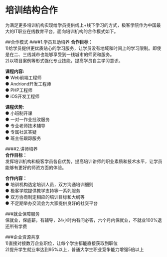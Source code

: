 # 培训结构合作

为满足更多培训机构实现给学员提供线上+线下学习的方式，极客学院作为中国最大的IT职业在线教育平台，面向培训机构的合作模式如下。

##合作模式
####1.学员互助培养
<b>合作目标：</b><br>
1)给学员提供更优质贴心的学习服务，让学员没有地域和时间上的学习限制。即使是在二、三线城市也能够享受到一线城市的师资和服务。<br>
2)以项目案例等形式强化专业技能，提高学员自主学习意识。<br>


<b>课程内容:</b><br>
  ● Web前端工程师<br>
  ● Andriond开发工程师<br>
  ● PHP工程师<br>
  ● iOS开发工程师<br>


<b>课程优势:</b><br>
  ● 小班制开课<br>
  ● 一对一作业批改服务<br>
  ● 专业老师技术辅导<br>
  ● 专属社区答疑<br>
  ● 班主任跟踪服务<br>


####2.讲师培养<br>
<b>合作目标：</b><br>
发挥培训机构和极客学员各自优势，提高培训讲师的职业素质和技术水平，让学员能够有更好的师资方面的体验。


<b>合作内容：</b><br>
  ● 培训机构选定培训人员，双方沟通培训细则<br>
  ● 极客学院提供教学支持等一系列服务<br>
  ● 双方协商制定相应的培训目标和大纲等<br>
  ● 不定期举办交流会为大家提供良好的社交平台<br>

###就业保障服务<br>
保就业，保底薪，有辅导，24小时内有问必答，六个月内保就业，不就业100%退还所有学费<br>

###企业资源共享<br>
1)直接对接数万企业职位，让每个学生都能直接获取到职位<br>
2)提升学生就业率达到95%以上，普通大学生职业竞争能力增强5倍以上<br>

